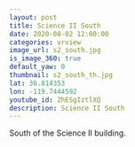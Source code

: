 ```yaml
---
layout: post
title: Science II South
date: 2020-08-02 12:00:00
categories: vrview
image_url: s2_south.jpg
is_image_360: true
default_yaw: 0
thumbnail: s2_south_th.jpg
lat: 36.814353
lon: -119.7444592
youtube_id: ZhESgIztlXQ
description: Science II South
---
```

South of the Science II building.
